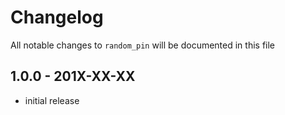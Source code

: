 # Changelog

All notable changes to `random_pin` will be documented in this file

## 1.0.0 - 201X-XX-XX

- initial release
